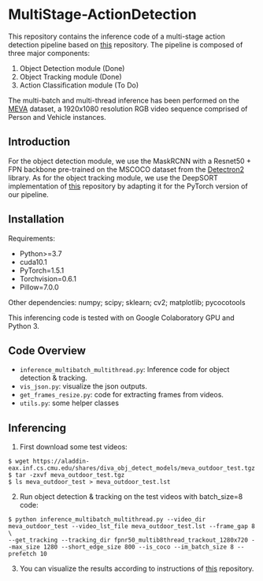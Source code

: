 # MultiStage-ActionDetection

This repository contains the inference code of a multi-stage action detection pipeline based on [this](https://github.com/JunweiLiang/Object_Detection_Tracking) repository. The pipeline is composed of three major components:

1. Object Detection module (Done)
2. Object Tracking module (Done)
3. Action Classification module (To Do)

The multi-batch and multi-thread inference has been performed on the [MEVA](https://mevadata.org/) dataset, a 1920x1080 resolution RGB video sequence comprised of Person and Vehicle instances.

## Introduction

For the object detection module, we use the MaskRCNN with a Resnet50 + FPN backbone pre-trained on the MSCOCO dataset from the [Detectron2](https://github.com/facebookresearch/detectron2) library. As for the object tracking module, we use the DeepSORT implementation of [this](https://github.com/JunweiLiang/Object_Detection_Tracking) repository by adapting it for the PyTorch version of our pipeline.

## Installation

Requirements:

- Python>=3.7
- cuda10.1
- PyTorch=1.5.1
- Torchvision=0.6.1
- Pillow=7.0.0

Other dependencies: numpy; scipy; sklearn; cv2; matplotlib; pycocotools

This inferencing code is tested with on Google Colaboratory GPU and Python 3.

## Code Overview

- `inference_multibatch_multithread.py`: Inference code for object detection & tracking.
- `vis_json.py`: visualize the json outputs.
- `get_frames_resize.py`: code for extracting frames from videos.
- `utils.py`: some helper classes 

## Inferencing

1. First download some test videos:
```
$ wget https://aladdin-eax.inf.cs.cmu.edu/shares/diva_obj_detect_models/meva_outdoor_test.tgz
$ tar -zxvf meva_outdoor_test.tgz
$ ls meva_outdoor_test > meva_outdoor_test.lst
```

2. Run object detection & tracking on the test videos with batch_size=8 code:
```
$ python inference_multibatch_multithread.py --video_dir meva_outdoor_test --video_lst_file meva_outdoor_test.lst --frame_gap 8 \
--get_tracking --tracking_dir fpnr50_multib8thread_trackout_1280x720 --max_size 1280 --short_edge_size 800 --is_coco --im_batch_size 8 --prefetch 10
```

3. You can visualize the results according to instructions of [this](https://github.com/JunweiLiang/Object_Detection_Tracking) repository.
